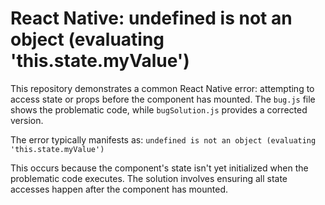 # React Native: undefined is not an object (evaluating 'this.state.myValue')
This repository demonstrates a common React Native error: attempting to access state or props before the component has mounted.  The `bug.js` file shows the problematic code, while `bugSolution.js` provides a corrected version.

The error typically manifests as:
`undefined is not an object (evaluating 'this.state.myValue')`

This occurs because the component's state isn't yet initialized when the problematic code executes.  The solution involves ensuring all state accesses happen after the component has mounted.